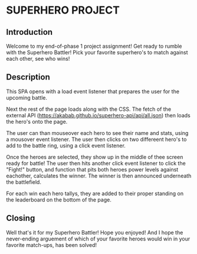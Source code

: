 # SUPERHERO PROJECT

## Introduction

Welcome to my end-of-phase 1 project assignment! Get ready to rumble with the Superhero Battler! Pick your favorite superhero's to match against each other, see who wins!

## Description

This SPA opens with a load event listener that prepares the user for the upcoming battle. 

Next the rest of the page loads along with the CSS. The fetch of the external API (https://akabab.github.io/superhero-api/api/all.json) then loads the hero's onto the page.

The user can than mouseover each hero to see their name and stats, using a mousover event listener. The user then clicks on two differeent hero's to add to the battle ring, using a click event listener. 

Once the heroes are selected, they show up in the middle of thee screen ready for battle! The user then hits another click event listener to click the "Fight!" button, and function that pits both heroes power levels against eachother, calculates the winner. The winner is then announced underneath the battlefield.

For each win each hero tallys, they are added to their proper standing on the leaderboard on the bottom of the page. 

## Closing

Well that's it for my Superhero Battler! Hope you enjoyed! And I hope the never-ending arguement of which of your favorite heroes would win in your favorite match-ups, has been solved!
